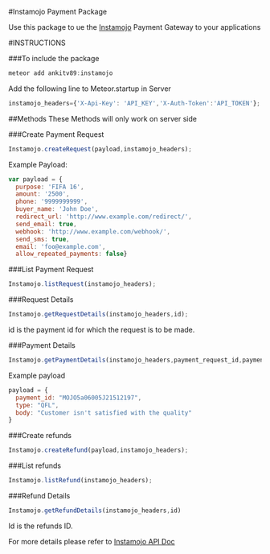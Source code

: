 #Instamojo Payment Package

Use this package to ue the [Instamojo](https://imjo.in/NvQhd) Payment Gateway to your applications


#INSTRUCTIONS

###To include the package
```javascript
meteor add ankitv89:instamojo
```

Add the following line to Meteor.startup in Server
```javascript
instamojo_headers={'X-Api-Key': 'API_KEY','X-Auth-Token':'API_TOKEN'};
```


##Methods
These Methods will only work on server side

###Create Payment Request
```javascript
Instamojo.createRequest(payload,instamojo_headers);
```
Example Payload:
```javascript
var payload = {
  purpose: 'FIFA 16',
  amount: '2500',
  phone: '9999999999',
  buyer_name: 'John Doe',
  redirect_url: 'http://www.example.com/redirect/',
  send_email: true,
  webhook: 'http://www.example.com/webhook/',
  send_sms: true,
  email: 'foo@example.com',
  allow_repeated_payments: false}
  ```

###List Payment Request
```javascript
Instamojo.listRequest(instamojo_headers);
```


###Request Details
```javascript
Instamojo.getRequestDetails(instamojo_headers,id);
```
id is the payment id for which the request is to be made.


###Payment Details

```javascript
Instamojo.getPaymentDetails(instamojo_headers,payment_request_id,payment_id);
```
Example payload
```javascript
payload = {
  payment_id: "MOJO5a06005J21512197",
  type: "QFL",
  body: "Customer isn't satisfied with the quality"
}
```

###Create refunds
```javascript
Instamojo.createRefund(payload,instamojo_headers);
```

###List refunds
```javascript
Instamojo.listRefund(instamojo_headers);
```

###Refund Details
```javascript
Instamojo.getRefundDetails(instamojo_headers,id)
```
Id is the refunds ID.

For more details please refer to [Instamojo API Doc](https://docs.instamojo.com/v1.1/docs)
